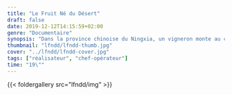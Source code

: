 ```yaml
---
title: "Le Fruit Né du Désert"
draft: false
date: 2019-12-12T14:15:59+02:00
genre: "Documentaire"
synopsis: "Dans la province chinoise du Ningxia, un vigneron monte au cœur du désert un domaine à la hauteur de ses grandes ambitions créatrices."
thumbnail: "lfndd/lfndd-thumb.jpg"
cover: "../lfndd/lfndd-cover.jpg"
tags: ["réalisateur", "chef-opérateur"]
time: "19\""
---
```


{{< foldergallery src="lfndd/img" >}}
